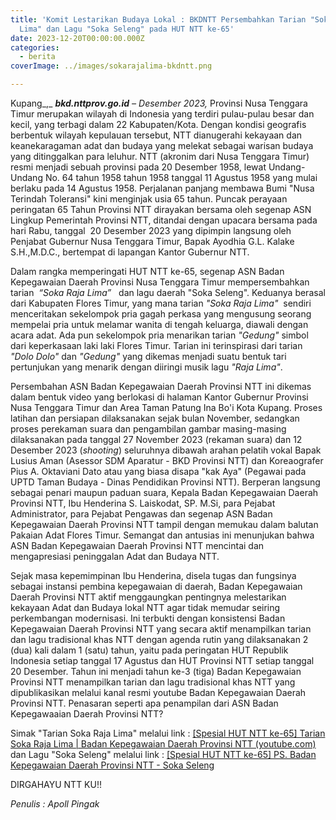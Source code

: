 ```yaml
---
title: 'Komit Lestarikan Budaya Lokal : BKDNTT Persembahkan Tarian "Soka Raja
  Lima" dan Lagu "Soka Seleng" pada HUT NTT ke-65'
date: 2023-12-20T00:00:00.000Z
categories:
  - berita
coverImage: ../images/sokarajalima-bkdntt.png

---
```


Kupang\_,\_ ***bkd.nttprov.go.id*** *– Desember 2023,* Provinsi Nusa Tenggara Timur merupakan wilayah di Indonesia yang terdiri pulau-pulau besar dan kecil, yang terbagi dalam 22 Kabupaten/Kota. Dengan kondisi geografis berbentuk wilayah kepulauan tersebut, NTT dianugerahi kekayaan dan keanekaragaman adat dan budaya yang melekat sebagai warisan budaya yang ditinggalkan para leluhur. NTT (akronim dari Nusa Tenggara Timur) resmi menjadi sebuah provinsi pada 20 Desember 1958, lewat Undang-Undang No. 64 tahun 1958 tahun 1958 tanggal 11 Agustus 1958 yang mulai berlaku pada 14 Agustus 1958. Perjalanan panjang membawa Bumi "Nusa Terindah Toleransi" kini menginjak usia 65 tahun. Puncak perayaan peringatan 65 Tahun Provinsi NTT dirayakan bersama oleh segenap ASN Lingkup Pemerintah Provinsi NTT, ditandai dengan upacara bersama pada hari Rabu, tanggal  20 Desember 2023 yang dipimpin langsung oleh Penjabat Gubernur Nusa Tenggara Timur, Bapak Ayodhia G.L. Kalake S.H.,M.D.C., bertempat di lapangan Kantor Gubernur NTT.

Dalam rangka memperingati HUT NTT ke-65, segenap ASN Badan Kepegawaian Daerah Provinsi Nusa Tenggara Timur mempersembahkan tarian  *“Soka Raja Lima”*   dan lagu daerah "Soka Seleng". Keduanya berasal dari Kabupaten Flores Timur, yang mana tarian *"Soka Raja Lima"*  sendiri menceritakan sekelompok pria gagah perkasa yang mengusung seorang mempelai pria untuk melamar wanita di tengah keluarga, diawali dengan acara adat. Ada pun sekelompok pria menarikan tarian *"Gedung"* simbol dari keperkasaan laki laki Flores Timur. Tarian ini terinspirasi dari tarian *"Dolo Dolo"* dan *"Gedung"* yang dikemas menjadi suatu bentuk tari pertunjukan yang menarik dengan diiringi musik lagu *"Raja Lima"*.

Persembahan ASN Badan Kepegawaian Daerah Provinsi NTT ini dikemas dalam bentuk video yang berlokasi di halaman Kantor Gubernur Provinsi Nusa Tenggara Timur dan Area Taman Patung Ina Bo'i Kota Kupang. Proses latihan dan persiapan dilaksanakan sejak bulan November, sedangkan proses perekaman suara dan pengambilan gambar masing-masing dilaksanakan pada tanggal 27 November 2023 (rekaman suara) dan 12 Desember 2023 (*shooting*) seluruhnya dibawah arahan pelatih vokal Bapak Lusius Aman (Asessor SDM Aparatur - BKD Provinsi NTT) dan Koreaografer Pius A. Oktaviani Dato atau yang biasa disapa "kak Aya" (Pegawai pada UPTD Taman Budaya - Dinas Pendidikan Provinsi NTT). Berperan langsung sebagai penari maupun paduan suara, Kepala Badan Kepegawaian Daerah Provinsi NTT, Ibu Henderina S. Laiskodat, SP. M.Si, para Pejabat Administrator, para Pejabat Pengawas dan segenap ASN Badan Kepegawaian Daerah Provinsi NTT tampil dengan memukau dalam balutan Pakaian Adat Flores Timur. Semangat dan antusias ini menunjukan bahwa ASN Badan Kepegawaian Daerah Provinsi NTT mencintai dan mengapresiasi peninggalan Adat dan Budaya NTT.

Sejak masa kepemimpinan Ibu Henderina, disela tugas dan fungsinya sebagai instansi pembina kepegawaian di daerah, Badan Kepegawaian Daerah Provinsi NTT aktif menggaungkan pentingnya melestarikan kekayaan Adat dan Budaya lokal NTT agar tidak memudar seiring perkembangan modernisasi. Ini terbukti dengan konsistensi Badan Kepegawaian Daerah Provinsi NTT yang secara aktif menampilkan tarian dan lagu tradisional khas NTT dengan agenda rutin yang dilaksanakan 2 (dua) kali dalam 1 (satu) tahun, yaitu pada peringatan HUT Republik Indonesia setiap tanggal 17 Agustus dan HUT Provinsi NTT setiap tanggal 20 Desember. Tahun ini menjadi tahun ke-3 (tiga) Badan Kepegawaian Provinsi NTT menampilkan tarian dan lagu tradisional khas NTT yang dipublikasikan melalui kanal resmi youtube Badan Kepegawaian Daerah Provinsi NTT. Penasaran seperti apa penampilan dari ASN Badan Kepegawaaian Daerah Provinsi NTT?

Simak "Tarian Soka Raja Lima" melalui link : [\[Spesial HUT NTT ke-65\] Tarian Soka Raja Lima | Badan Kepegawaian Daerah Provinsi NTT (youtube.com)](https://www.youtube.com/watch?v=0hrPXJRdMkU) dan Lagu "Soka Seleng" melalui link : [\[Spesial HUT NTT ke-65\] PS. Badan Kepegawaian Daerah Provinsi NTT - Soka Seleng](https://youtu.be/6Y3yOE3XGEA?si=U96YEuxikTtQpJCz)

DIRGAHAYU NTT KU!!

*Penulis : Apoll Pingak*
